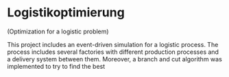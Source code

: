 # Logistikoptimierung
(Optimization for a logistic problem) 

This project includes an event-driven simulation for a logistic process. The process includes several factories with different production processes and a delivery system between them. 
Moreover, a branch and cut algorithm was implemented to try to find the best 
